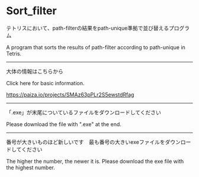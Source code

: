 # Sort_filter

テトリスにおいて、path-filterの結果をpath-unique準拠で並び替えるプログラム

A program that sorts the results of path-filter according to path-unique in Tetris.

---

大体の情報はこちらから

Click here for basic information.

https://paiza.io/projects/SMAz63pPLr2S5ewstdRfag

---

「.exe」が末尾についているファイルをダウンロードしてください

Please download the file with ".exe" at the end.

---

番号が大きいものほど新しいです　最も番号の大きいexeファイルをダウンロードしてください

The higher the number, the newer it is. Please download the exe file with the highest number.
